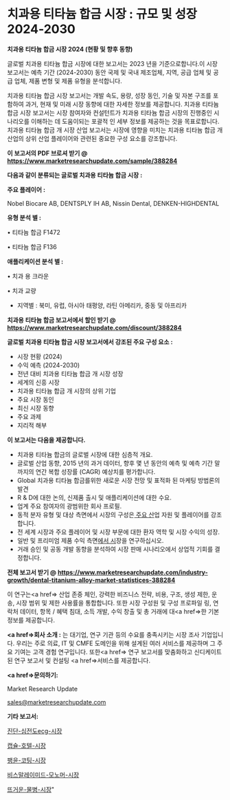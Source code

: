 # 치과용 티타늄 합금 시장 : 규모 및 성장 2024-2030

<strong>치과용 티타늄 합금 시장 2024 (현황 및 향후 동향)</strong>

글로벌 치과용 티타늄 합금 시장에 대한 보고서는 2023 년을 기준으로합니다.이 시장 보고서는 예측 기간 (2024-2030) 동안 국제 및 국내 제조업체, 지역, 공급 업체 및 공급 업체, 제품 변형 및 제품 유형을 분석합니다.

치과용 티타늄 합금 시장 보고서는 개발 속도, 용량, 성장 동인, 기술 및 자본 구조를 포함하여 과거, 현재 및 미래 시장 동향에 대한 자세한 정보를 제공합니다. 치과용 티타늄 합금 시장 보고서는 시장 참여자와 컨설턴트가 치과용 티타늄 합금 시장의 진행중인 시나리오를 이해하는 데 도움이되는 포괄적 인 세부 정보를 제공하는 것을 목표로합니다. 치과용 티타늄 합금 개 시장 산업 보고서는 시장에 영향을 미치는 치과용 티타늄 합금 개 산업의 상위 산업 플레이어와 관련된 중요한 구성 요소를 강조합니다.



<strong>이 보고서의 PDF 브로셔 받기 @ <a href=https://www.marketresearchupdate.com/sample/388284>https://www.marketresearchupdate.com/sample/388284</a></strong>



<strong>다음과 같이 분류되는 글로벌 치과용 티타늄 합금 시장 :</strong>



<strong>주요 플레이어 :</strong>

Nobel Biocare AB, DENTSPLY IH AB, Nissin Dental, DENKEN-HIGHDENTAL



<strong>유형 분석 별 :</strong>

• 티타늄 합금 F1472

• 티타늄 합금 F136



<strong>애플리케이션 분석 별 :</strong>

• 치과 용 크라운

• 치과 교량

<ul>
  <li>지역별 : 북미, 유럽, 아시아 태평양, 라틴 아메리카, 중동 및 아프리카</li>
</ul>


<strong>치과용 티타늄 합금 보고서에서 할인 받기 @ <a href=https://www.marketresearchupdate.com/discount/388284>https://www.marketresearchupdate.com/discount/388284</a></strong>



<strong>글로벌 치과용 티타늄 합금 시장 보고서에서 강조된 주요 구성 요소 :</strong>
<ul>
  <li>시장 현황 (2024)</li>
  <li>수익 예측 (2024-2030)</li>
  <li>전년 대비 치과용 티타늄 합금 개 시장 성장</li>
  <li>세계의 신흥 시장</li>
  <li>치과용 티타늄 합금 개 시장의 상위 기업</li>
  <li>주요 시장 동인</li>
  <li>최신 시장 동향</li>
  <li>주요 과제</li>
  <li>지리적 해부</li>
</ul>


<strong>이 보고서는 다음을 제공합니다.</strong>
<ul>
  <li>치과용 티타늄 합금의 글로벌 시장에 대한 심층적 개요.</li>
  <li>글로벌 산업 동향, 2015 년의 과거 데이터, 향후 몇 년 동안의 예측 및 예측 기간 말까지의 연간 복합 성장률 (CAGR) 예상치를 평가합니다.</li>
  <li>Global 치과용 티타늄 합금를위한 새로운 시장 전망 및 표적화 된 마케팅 방법론의 발견</li>
  <li>R &amp; D에 대한 논의, 신제품 출시 및 애플리케이션에 대한 수요.</li>
  <li>업계 주요 참여자의 광범위한 회사 프로필.</li>
  <li>동적 분자 유형 및 대상 측면에서 시장의 구성은<a href=> 주요 산</a>업 자원 및 플레이어를 강조합니다.</li>
  <li>전 세계 시장과 주요 플레이어 및 시장 부문에 대한 환자 역학 및 시장 수익의 성장.</li>
  <li>일반 및 프리미엄 제품 수익 측면<a href=>에서 시</a>장을 연구하십시오.</li>
  <li>거래 승인 및 공동 개발 동향을 분석하여 시장 판매 시나리오에서 상업적 기회를 결정합니다.</li>
</ul>



<strong>전체 보고서 받기 @ <a href=https://www.marketresearchupdate.com/industry-growth/dental-titanium-alloy-market-statistices-388284>https://www.marketresearchupdate.com/industry-growth/dental-titanium-alloy-market-statistices-388284</a></strong>

이 연구는<a href=> 산업 존중</a> 체인, 강력한 비즈니스 전략, 비용, 구조, 생성 제한, 운송, 시장 범위 및 제한 사용률을 통합합니다. 또한 시장 구성원 및 구성 프로파일 링, 연락처 데이터, 항목 / 혜택 침대, 소득 개발, 수익 창출 및 총 거래에 대<a href=>한 기본 </a>정보를 제공합니다.



<strong><a href=>회사 소</a>개 :</strong>
는 대기업, 연구 기관 등의 수요를 충족시키는 시장 조사 기업입니다. 우리는 주로 의료, IT 및 CMFE 도메인을 위해 설계된 여러 서비스를 제공하며 그 주요 기여는 고객 경험 연구입니다. 또한<a href=> 연구 보</a>고서를 맞춤화하고 신디케이트 된 연구 보고서 및 컨설팅 <a href=>서비스</a>를 제공합니다.



<strong><a href=>문의하기:</a></strong>

Market Research Update

sales@marketresearchupdate.com



<strong>기타 보고서:</strong>

<a href=https://www.linkedin.com/pulse/진단-심전도ecg-시장-규모-및-성장-2023-survey-savvy-insights-360-analysis/>진단-심전도ecg-시장</a>

<a href=https://www.linkedin.com/pulse/캡슐-호텔-시장-규모-및-성장-2023-trend-tracking-tips-360-analysis-yjljf/>캡슐-호텔-시장</a>

<a href=https://www.linkedin.com/pulse/팽윤-코팅-시장-현재-및-미래-성장-2029-consumer-connection-compendium-ana-xdj2f/>팽윤-코팅-시장</a>

<a href=https://www.linkedin.com/pulse/비스말레이미드-모노머-시장-현재-및-미래-성장-2030-trendsetters-talk-360-analysis-mmpff/>비스말레이미드-모노머-시장</a>

<a href=https://www.linkedin.com/pulse/뜨거운-물병-시장-진입-전략-및-위험-평가2030년-consumer-connection-compendium-ana-sn3hf/>뜨거운-물병-시장</a>"
